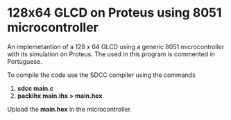 # 128x64 GLCD on Proteus using 8051 microcontroller
An implemetantion of a 128 x 64 GLCD using a generic 8051 microcontroller with its simulation on Proteus. The used in this program is commented in Portuguese.

To compile the code use the SDCC compiler using the commands 
1. **sdcc main.c**
2. **packihx main.ihx > main.hex**

Upload the **main.hex** in the microcontroller. 
